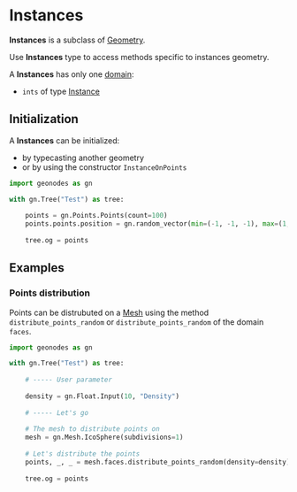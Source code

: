 # Instances

**Instances** is a subclass of [Geometry](Geometry.md).

Use **Instances** type to access methods specific to instances geometry.

A **Instances** has only one [domain](domain.md):
- `ints` of type [Instance](Instance.md)

## Initialization

A **Instances** can be initialized:
- by typecasting another geometry
- or by using the constructor `InstanceOnPoints`

```python
import geonodes as gn

with gn.Tree("Test") as tree:
    
    points = gn.Points.Points(count=100)
    points.points.position = gn.random_vector(min=(-1, -1, -1), max=(1, 1, 1))
    
    tree.og = points
```

## Examples

### Points distribution

Points can be distrubuted on a [Mesh](mesh.md) using the method `distribute_points_random` or `distribute_points_random` of
the domain `faces`.

```python
import geonodes as gn

with gn.Tree("Test") as tree:
    
    # ----- User parameter
    
    density = gn.Float.Input(10, "Density")
    
    # ----- Let's go
    
    # The mesh to distribute points on
    mesh = gn.Mesh.IcoSphere(subdivisions=1)
    
    # Let's distribute the points
    points, _, _ = mesh.faces.distribute_points_random(density=density)
    
    tree.og = points
```

